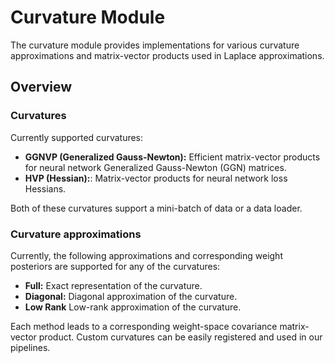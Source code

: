 # Curvature Module

The curvature module provides implementations for various curvature approximations and matrix-vector products used in Laplace approximations.

## Overview


### Curvatures
Currently supported curvatures:

- **GGNVP (Generalized Gauss-Newton):** Efficient matrix-vector products for neural network Generalized Gauss-Newton (GGN) matrices.
- **HVP (Hessian):**: Matrix-vector products for neural network loss Hessians.

Both of these curvatures support a mini-batch of data or a data loader.

### Curvature approximations
Currently, the following approximations and corresponding weight posteriors are supported for any of the curvatures:

- **Full:** Exact representation of the curvature.
- **Diagonal:** Diagonal approximation of the curvature.
- **Low Rank** Low-rank approximation of the curvature.

Each method leads to a corresponding weight-space covariance matrix-vector product. Custom curvatures can be easily registered and used in our pipelines.
